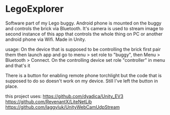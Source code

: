 # LegoExplorer
Software part of my Lego buggy. Android phone is mounted on the buggy and controls the brick via Bluetooth. It's camera is used to stream image to second instance of this app that controls the whole thing on PC or another android phone via Wifi.
Made in Unity.

usage: On the device that is supposed to be controlling the brick first pair them then launch app and go to menu > set role to "buggy", then Menu > Bluetooth > Connect.
On the controlling device set role "controller" in menu and that's it

There is a button for enabling remote phone torchlight but the code that is supposed to do so doesn't work on my device. Still I've left the button in place.

this project uses:
https://github.com/dyadica/Unity_EV3
https://github.com/RevenantX/LiteNetLib
https://github.com/laggyluk/UnityWebCamUdpStream
